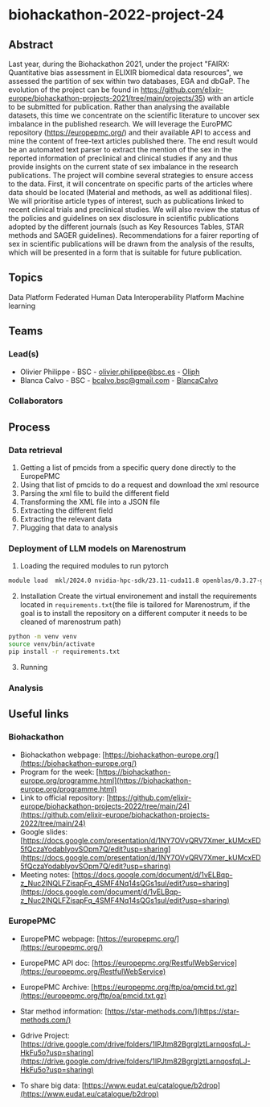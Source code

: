 # biohackathon-2022-project-24

## Abstract

Last year, during the Biohackathon 2021, under the project "FAIRX: Quantitative bias assessment in ELIXIR biomedical data resources", we assessed the partition of sex within two databases, EGA and dbGaP. The evolution of the project can be found in https://github.com/elixir-europe/biohackathon-projects-2021/tree/main/projects/35) with an article to be submitted for publication. Rather than analysing the available datasets, this time we concentrate on the scientific literature to uncover sex imbalance in the published research. We will leverage the EuroPMC repository (https://europepmc.org/) and their available API to access and mine the content of free-text articles published there.
The end result would be an automated text parser to extract the mention of the sex in the reported information of preclinical and clinical studies if any and thus provide insights on the current state of sex imbalance in the research publications.
The project will combine several strategies to ensure access to the data. First, it will concentrate on specific parts of the articles where data should be located (Material and methods, as well as additional files). We will prioritise article types of interest, such as publications linked to recent clinical trials and preclinical studies. We will also review the status of the policies and guidelines on sex disclosure in scientific publications adopted by the different journals (such as Key Resources Tables, STAR methods and SAGER guidelines). Recommendations for a fairer reporting of sex in scientific publications will be drawn from the analysis of the results, which will be presented in a form that is suitable for future publication.

## Topics

Data Platform
Federated Human Data
Interoperability Platform
Machine learning


## Teams

### Lead(s)

* Olivier Philippe - BSC - olivier.philippe@bsc.es - [Oliph](https://github.com/Oliph)
* Blanca Calvo - BSC - bcalvo.bsc@gmail.com - [BlancaCalvo](https://github.com/BlancaCalvo)

### Collaborators



## Process 

### Data retrieval
1. Getting a list of pmcids from a specific query done directly to the EuropePMC
2. Using that list of pmcids to do a request and download the xml resource
3. Parsing the xml file to build the different field
4. Transforming the XML file into a JSON file
5. Extracting the different field
6. Extracting the relevant data
7. Plugging that data to analysis


### Deployment of LLM models on Marenostrum 

1. Loading the required modules to run pytorch 

```bash
module load  mkl/2024.0 nvidia-hpc-sdk/23.11-cuda11.8 openblas/0.3.27-gcc cudnn/9.0.0-cuda11 tensorrt/10.0.0-cuda11 impi/2021.11 hdf5/1.14.1-2-gcc gcc/11.4.0 python/3.11.5-gcc nccl/2.19.4 pytorch  ncurses tmux
```
2. Installation
Create the virtual environement and install the requirements located in `requirements.txt`(the file is tailored for Marenostrum, if the goal is to install the repository on a different computer it needs to be cleaned of marenostrum path)

```bash
python -m venv venv 
source venv/bin/activate
pip install -r requirements.txt
```
3. Running





### Analysis



## Useful links

### Biohackathon
* Biohackathon webpage: [https://biohackathon-europe.org/](https://biohackathon-europe.org/)
* Program for the week: [https://biohackathon-europe.org/programme.html](https://biohackathon-europe.org/programme.html)
* Link to official repository: [https://github.com/elixir-europe/biohackathon-projects-2022/tree/main/24](https://github.com/elixir-europe/biohackathon-projects-2022/tree/main/24)
* Google slides: [https://docs.google.com/presentation/d/1NY7OVvQRV7Xmer_kUMcxED5fQczaYodabIyovSOpm7Q/edit?usp=sharing](https://docs.google.com/presentation/d/1NY7OVvQRV7Xmer_kUMcxED5fQczaYodabIyovSOpm7Q/edit?usp=sharing)
* Meeting notes: [https://docs.google.com/document/d/1vELBqp-z_Nuc2lNQLFZisapFq_4SMF4Nq14sQGs1suI/edit?usp=sharing](https://docs.google.com/document/d/1vELBqp-z_Nuc2lNQLFZisapFq_4SMF4Nq14sQGs1suI/edit?usp=sharing)


### EuropePMC
* EuropePMC webpage: [https://europepmc.org/](https://europepmc.org/)
* EuropePMC API doc: [https://europepmc.org/RestfulWebService](https://europepmc.org/RestfulWebService)
* EuropePMC Archive: [https://europepmc.org/ftp/oa/pmcid.txt.gz](https://europepmc.org/ftp/oa/pmcid.txt.gz)
* Star method information: [https://star-methods.com/](https://star-methods.com/)


* Gdrive Project: [https://drive.google.com/drive/folders/1IPJtm82BgrglztLarnqosfqLJ-HkFu5o?usp=sharing](https://drive.google.com/drive/folders/1IPJtm82BgrglztLarnqosfqLJ-HkFu5o?usp=sharing)
* To share big data: [https://www.eudat.eu/catalogue/b2drop](https://www.eudat.eu/catalogue/b2drop)

